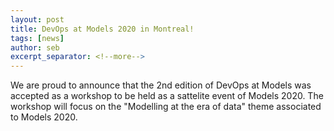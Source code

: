```yaml
---
layout: post
title: DevOps at Models 2020 in Montreal!
tags: [news]
author: seb
excerpt_separator: <!--more-->
---
```


We are proud to announce that the 2nd edition of DevOps at Models was accepted as a workshop to be held as a sattelite event of Models 2020. The workshop will focus on the "Modelling at the era of data" theme associated to Models 2020.

<!--more-->
